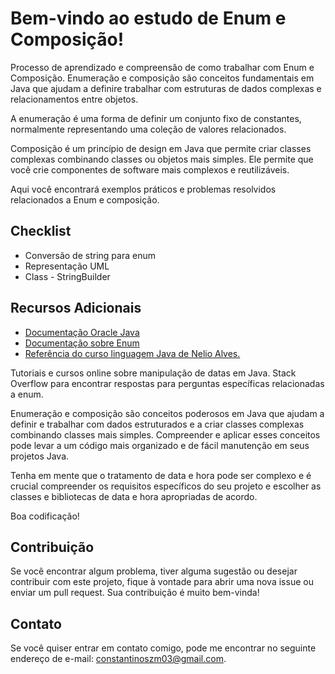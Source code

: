 # Bem-vindo ao estudo de Enum e Composição!

Processo de aprendizado e compreensão de como trabalhar com Enum e Composição.
Enumeração e composição são conceitos fundamentais em Java que ajudam a definire
trabalhar com estruturas de dados complexas e relacionamentos entre objetos.

A enumeração é uma forma de definir um conjunto fixo de constantes, normalmente
representando uma coleção de valores relacionados. 

Composição é um princípio de design em Java que permite criar classes complexas
combinando classes ou objetos mais simples. Ele permite que você crie componentes
de software mais complexos e reutilizáveis.

Aqui você encontrará exemplos práticos e problemas resolvidos relacionados a Enum e composição.

## Checklist

- Conversão de string para enum
- Representação UML
- Class - StringBuilder

## Recursos Adicionais

- [Documentação Oracle Java](https://docs.oracle.com/en/java/)
- [Documentação sobre Enum](https://docs.oracle.com/javase/tutorial/java/javaOO/enum.html)
- [Referência do curso linguagem Java de Nelio Alves.](https://devsuperior.com.br/)

Tutoriais e cursos online sobre manipulação de datas em Java.
Stack Overflow para encontrar respostas para perguntas específicas relacionadas a enum.

Enumeração e composição são conceitos poderosos em Java que ajudam a definir e trabalhar com dados estruturados e a criar classes complexas combinando classes mais simples. Compreender e aplicar esses conceitos pode levar a um código mais organizado e de fácil manutenção em seus projetos Java.

Tenha em mente que o tratamento de data e hora pode ser complexo e é crucial compreender os requisitos específicos do seu projeto e escolher as classes e bibliotecas de data e hora apropriadas de acordo.

Boa codificação!

## Contribuição

Se você encontrar algum problema, tiver alguma sugestão ou desejar contribuir com este projeto, fique à vontade para abrir uma nova issue ou enviar um pull request. Sua contribuição é muito bem-vinda!

## Contato

Se você quiser entrar em contato comigo, pode me encontrar no seguinte endereço de e-mail: [constantinoszm03@gmail.com](mailto:constantinosszm03@gmail.com).